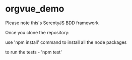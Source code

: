 # orgvue_demo

Please note this's SerentyJS BDD framework

Once you clone the repository:

use 'npm install' command to install all the node packages

to run the tests - 'npm test'